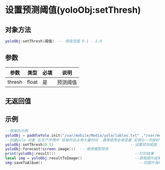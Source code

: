 # 设置预测阈值(yoloObj:setThresh)

## 对象方法

```lua
yoloObj:setThresh(阈值)  -- 阈值范围 0.1 - 1.0
```

## 参数

| 参数     | 类型    | 必填 | 说明   |
| ------ | ----- | -- | ---- |
| thresh | float | 是  | 预测阈值 |

## 无返回值

## 示例

```lua
--简单的示例
yoloObj = paddleYolo.init("/var/mobile/Media/yolo/lables.txt" ,"/var/mobile/Media/yolo/model.np")
--创建yolo 对象 在生产环境中 该操作会占用大量时间  通常使用全局变量 实例化一次就好
yoloObj:setThresh(0.5)                                   --设置预测阈值 大于等于 0.5 的目标 
yoloObj:forecast(screen.image())  -- 使用模型预测
print(yoloObj:result())                                    --打印结果
local img = yoloObj:resultToImage()                        --获取图片结果
img:saveToAlbum()                                            --将图片保存的系统相册
```
